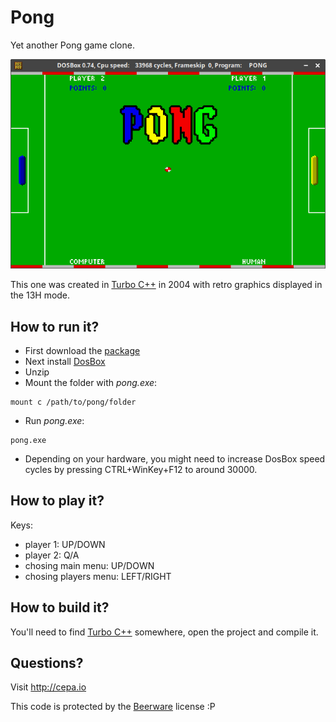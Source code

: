 # Pong

Yet another Pong game clone.

![pong](https://raw.githubusercontent.com/cepa/pong/master/Pong.png)

This one was created in [Turbo C++](https://en.wikipedia.org/wiki/Turbo_C%2B%2B) in 2004 with retro graphics displayed in the 13H mode.

## How to run it?
* First download the [package](https://github.com/cepa/pong/archive/master.zip)
* Next install [DosBox](https://www.dosbox.com/)
* Unzip
* Mount the folder with _pong.exe_:
~~~
mount c /path/to/pong/folder
~~~
* Run _pong.exe_:
~~~
pong.exe
~~~
* Depending on your hardware, you might need to increase DosBox speed cycles by
pressing CTRL+WinKey+F12 to around 30000.

## How to play it?
Keys:
* player 1:                 UP/DOWN
* player 2:                  Q/A
* chosing main menu:        UP/DOWN
* chosing players menu:   LEFT/RIGHT


## How to build it?
You'll need to find [Turbo C++](https://en.wikipedia.org/wiki/Turbo_C%2B%2B) somewhere, open the project and compile it.

## Questions?
Visit http://cepa.io

This code is protected by the [Beerware](https://en.wikipedia.org/wiki/Beerware) license :P
